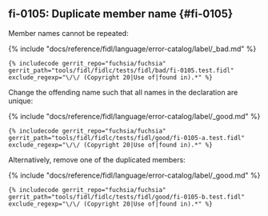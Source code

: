 ## fi-0105: Duplicate member name {#fi-0105}

Member names cannot be repeated:

{% include "docs/reference/fidl/language/error-catalog/label/_bad.md" %}

```fidl
{% includecode gerrit_repo="fuchsia/fuchsia" gerrit_path="tools/fidl/fidlc/tests/fidl/bad/fi-0105.test.fidl" exclude_regexp="\/\/ (Copyright 20|Use of|found in).*" %}
```

Change the offending name such that all names in the declaration are unique:

{% include "docs/reference/fidl/language/error-catalog/label/_good.md" %}

```fidl
{% includecode gerrit_repo="fuchsia/fuchsia" gerrit_path="tools/fidl/fidlc/tests/fidl/good/fi-0105-a.test.fidl" exclude_regexp="\/\/ (Copyright 20|Use of|found in).*" %}
```

Alternatively, remove one of the duplicated members:

{% include "docs/reference/fidl/language/error-catalog/label/_good.md" %}

```fidl
{% includecode gerrit_repo="fuchsia/fuchsia" gerrit_path="tools/fidl/fidlc/tests/fidl/good/fi-0105-b.test.fidl" exclude_regexp="\/\/ (Copyright 20|Use of|found in).*" %}
```
